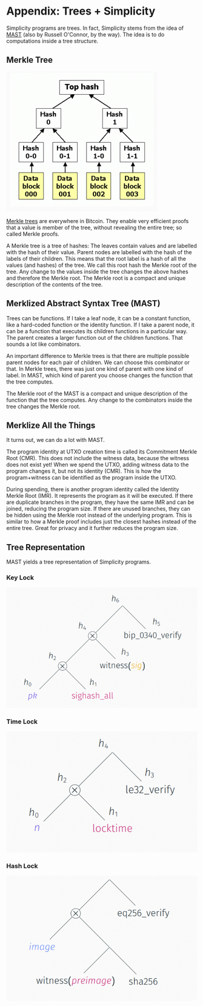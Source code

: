 # Appendix: Trees + Simplicity

Simplicity programs are trees. In fact, Simplicity stems from the idea of [MAST](https://bitcoinops.org/en/topics/mast/) (also by Russell O'Connor, by the way). The idea is to do computations inside a tree structure.

## Merkle Tree

![image](assets/hashtree.png)

[Merkle trees](https://en.wikipedia.org/wiki/Merkle_tree) are everywhere in Bitcoin. They enable very efficient proofs that a value is member of the tree, without revealing the entire tree; so called Merkle proofs.

A Merkle tree is a tree of hashes: The leaves contain values and are labelled with the hash of their value. Parent nodes are labelled with the hash of the labels of their children. This means that the root label is a hash of all the values (and hashes) of the tree. We call this root hash the Merkle root of the tree. Any change to the values inside the tree changes the above hashes and therefore the Merkle root. The Merkle root is a compact and unique description of the contents of the tree.

## Merklized Abstract Syntax Tree (MAST)

Trees can be functions. If I take a leaf node, it can be a constant function, like a hard-coded function or the identity function. If I take a parent node, it can be a function that executes its children functions in a particular way. The parent creates a larger function out of the children functions. That sounds a lot like combinators.

An important difference to Merkle trees is that there are multiple possible parent nodes for each pair of children. We can choose this combinator or that. In Merkle trees, there was just one kind of parent with one kind of label. In MAST, which kind of parent you choose changes the function that the tree computes.

The Merkle root of the MAST is a compact and unique description of the function that the tree computes. Any change to the combinators inside the tree changes the Merkle root.

## Merklize All the Things

It turns out, we can do a lot with MAST.

The program identity at UTXO creation time is called its Commitment Merkle Root (CMR). This does not include the witness data, because the witness does not exist yet! When we spend the UTXO, adding witness data to the program changes it, but not its identity (CMR). This is how the program+witness can be identified as the program inside the UTXO.

During spending, there is another program identity called the Identity Merkle Root (IMR). It represents the program as it will be executed. If there are duplicate branches in the program, they have the same IMR and can be joined, reducing the program size. If there are unused branches, they can be hidden using the Merkle root instead of the underlying program. This is similar to how a Merkle proof includes just the closest hashes instead of the entire tree. Great for privacy and it further reduces the program size.

## Tree Representation

MAST yields a tree representation of Simplicity programs.

### Key Lock

![image](assets/keylocktree.png)

### Time Lock

![image](assets/timelocktree.png)

### Hash Lock

![image](assets/hashlocktree.png)

